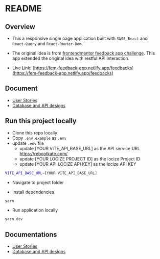 # README

## Overview

- This a responsive single page application built with `SASS`,  `React` and `React-Query` and `React-Router-Dom`.

- The original idea is from [frontendmentor feedback app challenge](https://www.frontendmentor.io/challenges/product-feedback-app-wbvUYqjR6). This app extended the original idea with restful API interaction.

- Live Link: [https://fem-feedback-app.netlify.app/feedbacks](https://fem-feedback-app.netlify.app/feedbacks)

## Document

- [User Stories](./docs/UserStories.md)
- [Database and API designs](./docs/DatabaseAndAPIs.md)

## Run this project locally
- Clone this repo locally
- Copy `.env.example` as `.env`
- update `.env` file
  - update [YOUR VITE_API_BASE_URL] as the API service URL https://rebootkate.com/
  - update [YOUR LOCIZE PROJECT ID] as the locize Project ID
  - update [YOUR API LOCIZE API KEY] as the locize API KEY

```sh
VITE_API_BASE_URL=[YOUR VITE_API_BASE_URL]
```
- Navigate to project folder

- Install dependencies

```sh
yarn
```

-  Run application locally

```sh
yarn dev
```

## Documentations

- [User Stories](./docs/UserStories.md)
- [Database and API designs](./docs/DatabaseAndAPIs.md)

